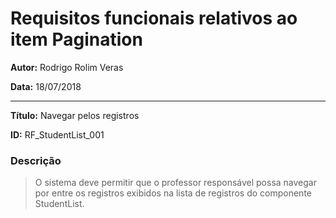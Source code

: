 Requisitos funcionais relativos ao item Pagination
=========================================

**Autor:**  Rodrigo Rolim Veras

**Data:**   18/07/2018

----

**Título:** Navegar pelos registros

**ID:**     RF_StudentList_001

### Descrição

> O sistema deve permitir que o professor responsável possa navegar por entre os registros exibidos na lista de registros do componente StudentList.